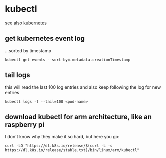 # kubectl

see also [kubernetes](/man/kubernetes/)

## get kubernetes event log

...sorted by timestamp

```
kubectl get events --sort-by=.metadata.creationTimestamp
```

## tail logs

this will read the last 100 log entries and also keep following the log for new entries

```
kubectl logs -f --tail=100 <pod-name>
```

## download kubectl for arm architecture, like an raspberry pi

I don't know why they make it so hard, but here you go:

```
curl -LO "https://dl.k8s.io/release/$(curl -L -s https://dl.k8s.io/release/stable.txt)/bin/linux/arm/kubectl"
```